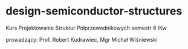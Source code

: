# design-semiconductor-structures

Kurs Projektowanie Struktur Półprzewodnikowych
semestr 6 IKw

prowadzący:
Prof. Robert Kudrawiec,
Mgr Michał Wiśniewski